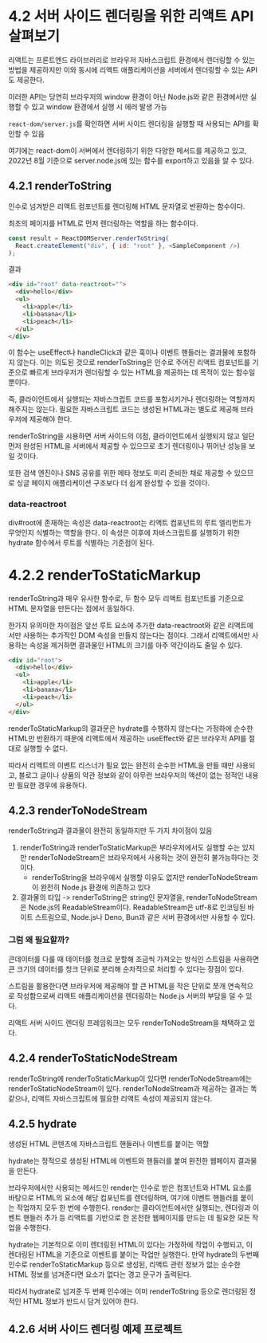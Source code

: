 # 4.2 서버 사이드 렌더링을 위한 리액트 API 살펴보기

리액트는 프론트엔드 라이브러리로 브라우저 자바스크립트 환경에서 렌더링할 수 있는 방법을 제공하지만 이와 동시에 리액트 애플리케이션을 서버에서 렌더링할 수 있는 API도 제공한다.

이러한 API는 당연히 브라우저의 window 환경이 아닌 Node.js와 같은 환경에서만 실행할 수 있고 window 환경에서 실행 시 에러 발생 가능

`react-dom/server.js`를 확인하면 서버 사이드 렌더링을 실행할 때 사용되는 API를 확인할 수 있음

여기에는 react-dom이 서버에서 렌더링하기 위한 다양한 메서드를 제공하고 있고, 2022년 8월 기준으로 server.node.js에 있는 함수를 export하고 있음을 알 수 있다.

## 4.2.1 renderToString

인수로 넘겨받은 리액트 컴포넌트를 렌더링해 HTML 문자열로 반환하는 함수이다.

최초의 페이지를 HTML로 먼저 렌더링하는 역할을 하는 함수이다.

```javascript
const result = ReactDOMServer.renderToString(
  React.createElement("div", { id: "root" }, <SampleComponent />)
);
```

결과

```html
<div id="root" data-reactroot="">
  <div>hello</div>
  <ul>
    <li>apple</li>
    <li>banana</li>
    <li>peach</li>
  </ul>
</div>
```

이 함수는 useEffect나 handleClick과 같은 훅이나 이벤트 핸들러는 결과물에 포함하지 않는다. 이는 의도된 것으로 renderToString은 인수로 주어진 리액트 컴포넌트를 기준으로 빠르게 브라우저가 렌더링할 수 있는 HTML을 제공하는 데 목적이 있는 함수일 뿐이다.

즉, 클라이언트에서 실행되는 자바스크립트 코드를 포함시키거나 렌더링하는 역할까지 해주지는 않는다. 필요한 자바스크립트 코드는 생성된 HTML과는 별도로 제공해 브라우저에 제공해야 한다.

renderToString을 시용하면 서버 사이드의 이점, 클라이언트에서 실행되지 않고 일단 먼저 완성된 HTML을 서버에서 제공할 수 있으므로 초기 렌더링이나 뛰어난 성능을 보일 것이다.

또한 검색 엔진이나 SNS 공유를 위한 메타 정보도 미리 준비한 채로 제공할 수 있으므로 싱글 페이지 애플리케이션 구조보다 더 쉽게 완성할 수 있을 것이다.

### data-reactroot

div#root에 존재하는 속성은 data-reactroot는 리액트 컴포넌트의 루트 엘리먼트가 무엇인지 식별하는 역할을 한다. 이 속성은 이후에 자바스크립트를 실행하기 위한 hydrate 함수에서 루트를 식별하는 기준점이 된다.

# 4.2.2 renderToStaticMarkup

renderToString과 매우 유사한 함수로, 두 함수 모두 리액트 컴포넌트를 기준으로 HTML 문자열을 만든다는 점에서 동일하다.

한가지 유의미한 차이점은 앞선 루트 요소에 추가한 data-reactroot와 같은 리액트에서만 사용하는 추가적인 DOM 속성을 만들지 않는다는 점이다. 그래서 리액트에서만 사용하는 속성을 제거하면 결과물인 HTML의 크기를 아주 약간이라도 줄일 수 있다.

```html
<div id="root">
  <div>hello</div>
  <ul>
    <li>apple</li>
    <li>banana</li>
    <li>peach</li>
  </ul>
</div>
```

renderToStaticMarkup의 결과문은 hydrate를 수행하지 않는다는 가정하에 순수한 HTML만 반환하기 때문에 리액트에서 제공하는 useEffect와 같은 브라우저 API를 절대로 실행할 수 없다.

따라서 리액트의 이벤트 리스너가 필요 없는 완전히 순수한 HTML을 만들 때만 사용되고, 블로그 글이나 상품의 약관 정보와 같이 아무런 브라우저의 액션이 없는 정적인 내용만 필요한 경우에 유용하다.

## 4.2.3 renderToNodeStream

renderToString과 결과물이 완전히 동일하지만 두 가지 차이점이 있음

1. renderToString과 renderToStaticMarkup은 부라우저에서도 실행할 수는 있지만 renderToNodeStream은 브라우저에서 사용하는 것이 완전히 불가능하다는 것이다.
   - renderToString을 브라우에서 실행할 이유도 없지만 renderToNodeStream이 완전히 Node.js 환경에 의존하고 있다
2. 결과물의 타입 -> renderToString은 string인 문자열을, renderToNodeStream은 Node.js의 ReadableStream이다. ReadableStream은 utf-8로 인코딩된 바이트 스트림으로, Node.js나 Deno, Bun과 같은 서버 환경에서만 사용할 수 있다.

### 그럼 왜 필요할까?

큰데이터를 다룰 때 데이터를 청크로 분할해 조금씩 가져오는 방식인 스트림을 사용하면 큰 크기의 데이터를 청크 단위로 분리해 순차적으로 처리할 수 있다는 장점이 있다.

스트림을 활용한다면 브라우저에 제공해야 할 큰 HTML을 작은 단위로 쪼개 연속적으로 작성함으로써 리액트 애플리케이션을 렌더링하는 Node.js 서버의 부담을 덜 수 있다.

리액트 서버 사이드 렌더링 프레임워크는 모두 renderToNodeStream을 채택하고 있다.

## 4.2.4 renderToStaticNodeStream

renderToString에 renderToStaticMarkup이 있다면 renderToNodeStream에는 renderToStaticNodeStream이 있다. renderToNodeStream과 제공하는 결과는 똑같으나, 리액트 자바스크립트에 필요한 리액트 속성이 제공되지 않는다.

## 4.2.5 hydrate

생성된 HTML 콘텐츠에 자바스크립트 핸들러나 이벤트를 붙이는 역할

hydrate는 정적으로 생성된 HTML에 이벤트와 핸들러를 붙여 완전한 웹페이지 결과물을 만든다.

브라우저에서만 사용되는 메서드인 render는 인수로 받은 컴포넌트와 HTML 요소를 바탕으로 HTML의 요소에 해당 컴포넌트를 렌더링하며, 여기에 이벤트 핸들러를 붙이는 작업까지 모두 한 번에 수행한다. render는 클라이언트에서만 실행되는, 렌더링과 이벤트 핸들러 추가 등 리액트를 기반으로 한 온전한 웹페이지를 만드는 데 필요한 모든 작업을 수행한다.

hydrate는 기본적으로 이미 렌더링된 HTML이 있다는 가정하에 작업이 수행되고, 이 렌더링된 HTML을 기준으로 이벤트를 붙이는 작업만 실행한다. 만약 hydrate의 두번째 인수로 renderToStaticMarkup 등으로 생성된, 리액트 관련 정보가 없는 순수한 HTML 정보를 넘겨준다면 요소가 없다는 경고 문구가 출력된다.

따라서 hydrate로 넘겨준 두 번째 인수에는 이미 renderToString 등으로 렌더링된 정적인 HTML 정보가 반드시 담겨 있어야 한다.

## 4.2.6 서버 사이드 렌더링 예제 프로젝트
